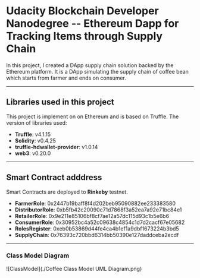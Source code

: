 # Udacity Blockchain Developer Nanodegree -- Ethereum Dapp for Tracking Items through Supply Chain
In this project, I created a DApp supply chain solution backed by the Ethereum platform. It is a DApp simulating the supply chain of coffee bean which starts from farmer and ends on consumer. 

***
## Libraries used in this project
This project is implement on on Ethereum and is based on Truffle. The version of libraries used:
* __Truffle__: v4.1.15
* __Solidity__: v0.4.25
* __truffle-hdwallet-provider__: v1.0.14
* __web3__: v0.20.0

***
## Smart Contract adddress
Smart Contracts are deployed to __Rinkeby__ testnet.
* __FarmerRole__: 0x2447b19baff8f4d202beb95090882ee233383580
* __DistributorRole__: 0xb5fb42c20090c71d7868f3a52ea7a92e71bc84e1
* __RetailerRole__: 0x9e211e85106bf8cf7ae12a57dc115d93c1b5e6b6
* __ConsumerRole__: 0x30952bc4a52c09638c4854c1d7d2cacf67e05682
* __RolesRegister__: 0xeb0b53869d44fe4ca4b1ef1a9dbf1673224b3bd5
* __SupplyChain__: 0x76393c720bbd6314bb50390e127daddceba2ecdf
***
### Class Model Diagram

![ClassModel](./Coffee Class Model UML Diagram.png)
